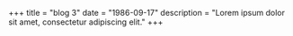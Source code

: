 +++
title = "blog 3"
date = "1986-09-17"
description = "Lorem ipsum dolor sit amet, consectetur adipiscing elit."
+++



